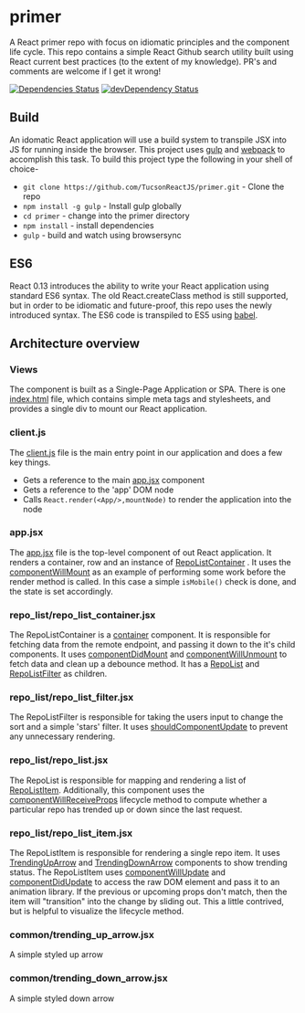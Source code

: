 # primer
A React primer repo with focus on idiomatic principles and the component life cycle. This repo contains a simple
React Github search utility built using React current best practices (to the extent of my knowledge). PR's and comments are
welcome if I get it wrong!

[![Dependencies Status][dependencies-image]][dependencies-url]
[![devDependency Status][dev-dependencies-image]][dev-dependencies-url]

## Build
An idomatic React application will use a build system to transpile JSX into JS for running inside the browser. This
project uses [gulp](http://gulpjs.com/) and [webpack](http://webpack.github.io/) to accomplish this task. To build this
project type the following in your shell of choice-

* ```git clone https://github.com/TucsonReactJS/primer.git``` - Clone the repo
* ```npm install -g gulp``` - Install gulp globally
* ```cd primer``` - change into the primer directory
* ```npm install``` - install dependencies
* ```gulp``` - build and watch using browsersync

## ES6
React 0.13 introduces the ability to write your React application using standard ES6 syntax. 
The old React.createClass method is still supported, but in order to be idiomatic and future-proof, this repo uses
the newly introduced syntax. The ES6 code is transpiled to ES5 using [babel](https://babeljs.io/).

## Architecture overview

### Views

The component is built as a Single-Page Application or SPA. There is one [index.html](https://github.com/TucsonReactJS/primer/blob/master/app/index.html) file, which contains simple meta tags and stylesheets, and provides a single div to mount our React application.

### client.js

The [client.js](https://github.com/TucsonReactJS/primer/blob/master/app/client.js) file is the main entry point in our application and does a few key things.
* Gets a reference to the main [app.jsx](https://github.com/TucsonReactJS/primer/blob/master/app/app.jsx) component
* Gets a reference to the 'app' DOM node
* Calls ```React.render(<App/>,mountNode)``` to render the application into the node 

### app.jsx

The [app.jsx](https://github.com/TucsonReactJS/primer/blob/master/app/app.jsx) file is the top-level component of out React application. It renders a container, row and an instance of [RepoListContainer](https://github.com/TucsonReactJS/primer/blob/master/app/repo_list/repo_list_container.jsx)
. It uses the [componentWillMount](http://facebook.github.io/react/docs/component-specs.html#mounting-componentwillmount) as an example of performing some work before the render method is called. In this case a simple ```isMobile()``` check is done, and the state is set accordingly.

### repo_list/repo_list_container.jsx

The RepoListContainer is a [container](https://medium.com/@learnreact/container-components-c0e67432e005) component. It is responsible for fetching data from the remote endpoint, and passing it down to the it's child components. It uses [componentDidMount](https://facebook.github.io/react/docs/component-specs.html#mounting-componentdidmount) and [componentWillUnmount](http://facebook.github.io/react/docs/component-specs.html#unmounting-componentwillunmount) to fetch data and clean up a debounce method. It has a [RepoList](https://github.com/TucsonReactJS/primer/blob/master/app/repo_list/repo_list.jsx) and [RepoListFilter](https://github.com/TucsonReactJS/primer/blob/master/app/repo_list/repo_list_filter.jsx) as children.

### repo_list/repo_list_filter.jsx

The RepoListFilter is responsible for taking the users input to change the sort and a simple 'stars' filter. It uses [shouldComponentUpdate](http://facebook.github.io/react/docs/component-specs.html#updating-shouldcomponentupdate) to prevent any unnecessary rendering.

### repo_list/repo_list.jsx

The RepoList is responsible for mapping and rendering a list of [RepoListItem](https://github.com/TucsonReactJS/primer/blob/master/app/repo_list/repo_list_item.jsx). Additionally, this component uses the [componentWillReceiveProps](http://facebook.github.io/react/docs/component-specs.html#updating-componentwillreceiveprops) lifecycle method to compute whether a particular repo has trended up or down since the last request.

### repo_list/repo_list_item.jsx

The RepoListItem is responsible for rendering a single repo item. It uses  [TrendingUpArrow](https://github.com/TucsonReactJS/primer/blob/master/app/common/trending_up_arrow.jsx) and [TrendingDownArrow](https://github.com/TucsonReactJS/primer/blob/master/app/common/trending_down_arrow.jsx) components to show trending status. The RepoListItem uses [componentWillUpdate](https://facebook.github.io/react/docs/component-specs.html#updating-componentwillupdate) and [componentDidUpdate](https://facebook.github.io/react/docs/component-specs.html#updating-componentdidupdate) to access the raw DOM element and pass it to an animation library. If the previous or upcoming props don't match, then the item will "transition" into the change by sliding out. This a little contrived, but is helpful to visualize the lifecycle method.

### common/trending_up_arrow.jsx

A simple styled up arrow

### common/trending_down_arrow.jsx

A simple styled down arrow

[dependencies-image]:https://david-dm.org/TucsonReactJS/primer.svg
[dependencies-url]:https://david-dm.org/TucsonReactJS/primer#info=dependencies
[dev-dependencies-image]:https://david-dm.org/TucsonReactJS/primer/dev-status.svg
[dev-dependencies-url]:https://david-dm.org/TucsonReactJS/primer#info=devDependencies
